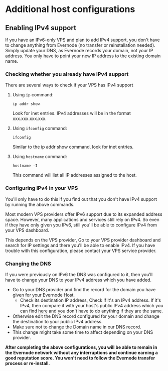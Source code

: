 # Additional host configurations

## Enabling IPv4 support

If you have an IPv6-only VPS and plan to add IPv4 support, you don't have to change anything from Evernode (no transfer or reinstallation needed). Simply update your DNS, as Evernode records your domain, not your IP address. You only have to point your new IP address to the existing domain name.

### Checking whether you already have IPv4 support
There are several ways to check if your VPS has IPv4 support
1. Using `ip` command:
    ```
    ip addr show
    ```
    Look for inet entries. IPv4 addresses will be in the format xxx.xxx.xxx.xxx.

1. Using `ifconfig` command:
    ```
    ifconfig
    ```
    Similar to the ip addr show command, look for inet entries.

1. Using `hostname` command:
    ```
    hostname -I
    ```
    This command will list all IP addresses assigned to the host.

### Configuring IPv4 in your VPS
You'll only have to do this if you find out that you don't have IPv4 support by running the above commands.

Most modern VPS providers offer IPv6 support due to its expanded address space. However, many applications and services still rely on IPv4. So even if they have only given you IPv6, still you'll be able to configure IPv4 from your VPS dashboard.

This depends on the VPS provider, Go to your VPS provider dashboard and search for IP settings and there you'll be able to enable IPv4. If you have trouble with this configuration, please contact your VPS service provider.

### Changing the DNS
If you were previously on IPv6 the DNS was configured to it, then you'll have to change your DNS to your IPv4 address which you have added.
- Go to your DNS provider and find the record for the domain you have given for your Evernode Host.
  - Check its destination IP address, Check if it's an IPv4 address. If it's IPv4, then compare it with your host's public IPv4 address which you can find [here](#checking-whether-you-already-have-ipv4-support) and you don't have to do anything if they are the same.
- Otherwise edit the DNS record configured for your domain and change the destination to your public IPv4 address.
- Make sure not to change the Domain name in our DNS record.
- This change might take some time to affect depending on your DNS provider.

__After completing the above configurations, you will be able to remain in the Evernode network without any interruptions and continue earning a good reputation score. You won't need to follow the Evernode transfer process or re-install.__